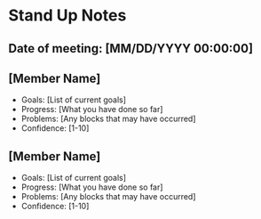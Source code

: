 # Stand Up Notes
## Date of meeting: [MM/DD/YYYY 00:00:00]

## [Member Name]
- Goals: [List of current goals]
- Progress: [What you have done so far]
- Problems: [Any blocks that may have occurred]
- Confidence: [1-10]

## [Member Name]
- Goals: [List of current goals]
- Progress: [What you have done so far]
- Problems: [Any blocks that may have occurred]
- Confidence: [1-10]